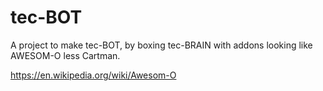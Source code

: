# tec-BOT

A project to make tec-BOT, by boxing tec-BRAIN with addons looking like AWESOM-O less Cartman.

https://en.wikipedia.org/wiki/Awesom-O  

 

 
